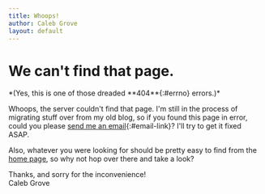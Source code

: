 ```yaml
---
title: Whoops!
author: Caleb Grove
layout: default
---
```

# We can't find that page.
<div class="content" markdown="1">
*(Yes, this is one of those dreaded **404**{:#errno} errors.)*

Whoops, the server couldn't find that page. I'm still in the process of migrating stuff over from my old blog, so if you found this page in error, could you please [send me an email](mailto:me@calebgrove.com){:#email-link}? I'll try to get it fixed ASAP.

Also, whatever you were looking for should be pretty easy to find from the [home page](/), so why not hop over there and take a look?

Thanks, and sorry for the inconvenience!  
Caleb Grove
</div>
<script>
	var currentURL = document.URL;
	var errno = document.getElementById('errno').innerHTML;
	var emailButton = document.getElementById('email-link');
	emailButton.href = "mailto:caleb@onrampwebdesign.com?subject=I found a problem!&body=Alas and alack, I found a " + errno + " error on " + currentURL + ". Could you please fix this ASAP? Thanks!";
</script>